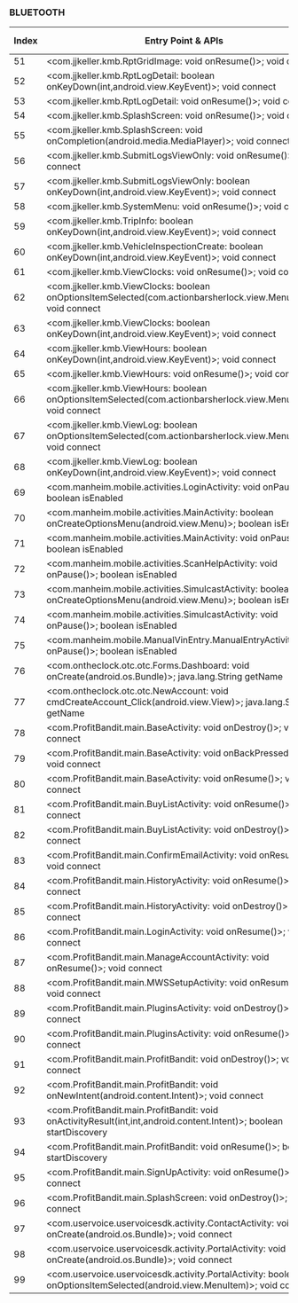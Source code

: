 ### BLUETOOTH
| Index | Entry Point & APIs | Screen shot | Resource id | Label |
| ------------- | ------------- | ------------- |-------------|-------------|
| 51 | <com.jjkeller.kmb.RptGridImage: void onResume()>; void connect | ![](D:\COSMOS\output\py\Play_win8\Business\com.jjkeller.kmb\com.jjkeller.kmb.RptGridImage.png) |  | |
| 52 | <com.jjkeller.kmb.RptLogDetail: boolean onKeyDown(int,android.view.KeyEvent)>; void connect | ![](D:\COSMOS\output\py\Play_win8\Business\com.jjkeller.kmb\com.jjkeller.kmb.RptLogDetail.png) |  | |
| 53 | <com.jjkeller.kmb.RptLogDetail: void onResume()>; void connect | ![](D:\COSMOS\output\py\Play_win8\Business\com.jjkeller.kmb\com.jjkeller.kmb.RptLogDetail.png) |  | |
| 54 | <com.jjkeller.kmb.SplashScreen: void onResume()>; void connect | ![](D:\COSMOS\output\py\Play_win8\Business\com.jjkeller.kmb\com.jjkeller.kmb.SplashScreen.png) |  | |
| 55 | <com.jjkeller.kmb.SplashScreen: void onCompletion(android.media.MediaPlayer)>; void connect | ![](D:\COSMOS\output\py\Play_win8\Business\com.jjkeller.kmb\com.jjkeller.kmb.SplashScreen.png) |  | |
| 56 | <com.jjkeller.kmb.SubmitLogsViewOnly: void onResume()>; void connect | ![](D:\COSMOS\output\py\Play_win8\Business\com.jjkeller.kmb\com.jjkeller.kmb.SubmitLogsViewOnly.png) |  | |
| 57 | <com.jjkeller.kmb.SubmitLogsViewOnly: boolean onKeyDown(int,android.view.KeyEvent)>; void connect | ![](D:\COSMOS\output\py\Play_win8\Business\com.jjkeller.kmb\com.jjkeller.kmb.SubmitLogsViewOnly.png) |  | |
| 58 | <com.jjkeller.kmb.SystemMenu: void onResume()>; void connect | ![](D:\COSMOS\output\py\Play_win8\Business\com.jjkeller.kmb\com.jjkeller.kmb.SystemMenu.png) |  | |
| 59 | <com.jjkeller.kmb.TripInfo: boolean onKeyDown(int,android.view.KeyEvent)>; void connect | ![](D:\COSMOS\output\py\Play_win8\Business\com.jjkeller.kmb\com.jjkeller.kmb.TripInfo.png) |  | |
| 60 | <com.jjkeller.kmb.VehicleInspectionCreate: boolean onKeyDown(int,android.view.KeyEvent)>; void connect | ![](D:\COSMOS\output\py\Play_win8\Business\com.jjkeller.kmb\com.jjkeller.kmb.VehicleInspectionCreate.png) |  | |
| 61 | <com.jjkeller.kmb.ViewClocks: void onResume()>; void connect | ![](D:\COSMOS\output\py\Play_win8\Business\com.jjkeller.kmb\com.jjkeller.kmb.ViewClocks.png) |  | |
| 62 | <com.jjkeller.kmb.ViewClocks: boolean onOptionsItemSelected(com.actionbarsherlock.view.MenuItem)>; void connect | ![](D:\COSMOS\output\py\Play_win8\Business\com.jjkeller.kmb\com.jjkeller.kmb.ViewClocks.png) |  | |
| 63 | <com.jjkeller.kmb.ViewClocks: boolean onKeyDown(int,android.view.KeyEvent)>; void connect | ![](D:\COSMOS\output\py\Play_win8\Business\com.jjkeller.kmb\com.jjkeller.kmb.ViewClocks.png) |  | |
| 64 | <com.jjkeller.kmb.ViewHours: boolean onKeyDown(int,android.view.KeyEvent)>; void connect | ![](D:\COSMOS\output\py\Play_win8\Business\com.jjkeller.kmb\com.jjkeller.kmb.ViewHours.png) |  | |
| 65 | <com.jjkeller.kmb.ViewHours: void onResume()>; void connect | ![](D:\COSMOS\output\py\Play_win8\Business\com.jjkeller.kmb\com.jjkeller.kmb.ViewHours.png) |  | |
| 66 | <com.jjkeller.kmb.ViewHours: boolean onOptionsItemSelected(com.actionbarsherlock.view.MenuItem)>; void connect | ![](D:\COSMOS\output\py\Play_win8\Business\com.jjkeller.kmb\com.jjkeller.kmb.ViewHours.png) |  | |
| 67 | <com.jjkeller.kmb.ViewLog: boolean onOptionsItemSelected(com.actionbarsherlock.view.MenuItem)>; void connect | ![](D:\COSMOS\output\py\Play_win8\Business\com.jjkeller.kmb\com.jjkeller.kmb.ViewLog.png) |  | |
| 68 | <com.jjkeller.kmb.ViewLog: boolean onKeyDown(int,android.view.KeyEvent)>; void connect | ![](D:\COSMOS\output\py\Play_win8\Business\com.jjkeller.kmb\com.jjkeller.kmb.ViewLog.png) |  | |
| 69 | <com.manheim.mobile.activities.LoginActivity: void onPause()>; boolean isEnabled | ![](D:\COSMOS\output\py\Play_win8\Business\com.manheim.mobile\com.manheim.mobile.activities.LoginActivity.png) |  | D |
| 70 | <com.manheim.mobile.activities.MainActivity: boolean onCreateOptionsMenu(android.view.Menu)>; boolean isEnabled | ![](D:\COSMOS\output\py\Play_win8\Business\com.manheim.mobile\com.manheim.mobile.activities.MainActivity.png) |  | D |
| 71 | <com.manheim.mobile.activities.MainActivity: void onPause()>; boolean isEnabled | ![](D:\COSMOS\output\py\Play_win8\Business\com.manheim.mobile\com.manheim.mobile.activities.MainActivity.png) |  | D |
| 72 | <com.manheim.mobile.activities.ScanHelpActivity: void onPause()>; boolean isEnabled | ![](D:\COSMOS\output\py\Play_win8\Business\com.manheim.mobile\com.manheim.mobile.activities.ScanHelpActivity.png) |  | D |
| 73 | <com.manheim.mobile.activities.SimulcastActivity: boolean onCreateOptionsMenu(android.view.Menu)>; boolean isEnabled | ![](D:\COSMOS\output\py\Play_win8\Business\com.manheim.mobile\com.manheim.mobile.activities.SimulcastActivity.png) |  | D |
| 74 | <com.manheim.mobile.activities.SimulcastActivity: void onPause()>; boolean isEnabled | ![](D:\COSMOS\output\py\Play_win8\Business\com.manheim.mobile\com.manheim.mobile.activities.SimulcastActivity.png) |  | D |
| 75 | <com.manheim.mobile.ManualVinEntry.ManualEntryActivity: void onPause()>; boolean isEnabled | ![](D:\COSMOS\output\py\Play_win8\Business\com.manheim.mobile\com.manheim.mobile.ManualVinEntry.ManualEntryActivity.png) |  | D |
| 76 | <com.ontheclock.otc.otc.Forms.Dashboard: void onCreate(android.os.Bundle)>; java.lang.String getName | ![](D:\COSMOS\output\py\Play_win8\Business\com.ontheclock.otc.otc\com.ontheclock.otc.otc.Forms.Dashboard.png) |  | |
| 77 | <com.ontheclock.otc.otc.NewAccount: void cmdCreateAccount_Click(android.view.View)>; java.lang.String getName | ![](D:\COSMOS\output\py\Play_win8\Business\com.ontheclock.otc.otc\com.ontheclock.otc.otc.NewAccount.png) |  | F |
| 78 | <com.ProfitBandit.main.BaseActivity: void onDestroy()>; void connect | ![](D:\COSMOS\output\py\Play_win8\Business\com.ProfitBandit\com.ProfitBandit.main.BaseActivity.png) |  | D |
| 79 | <com.ProfitBandit.main.BaseActivity: void onBackPressed()>; void connect | ![](D:\COSMOS\output\py\Play_win8\Business\com.ProfitBandit\com.ProfitBandit.main.BaseActivity.png) |  | D |
| 80 | <com.ProfitBandit.main.BaseActivity: void onResume()>; void connect | ![](D:\COSMOS\output\py\Play_win8\Business\com.ProfitBandit\com.ProfitBandit.main.BaseActivity.png) |  | D |
| 81 | <com.ProfitBandit.main.BuyListActivity: void onResume()>; void connect | ![](D:\COSMOS\output\py\Play_win8\Business\com.ProfitBandit\com.ProfitBandit.main.BuyListActivity.png) |  | D |
| 82 | <com.ProfitBandit.main.BuyListActivity: void onDestroy()>; void connect | ![](D:\COSMOS\output\py\Play_win8\Business\com.ProfitBandit\com.ProfitBandit.main.BuyListActivity.png) |  | D |
| 83 | <com.ProfitBandit.main.ConfirmEmailActivity: void onResume()>; void connect | ![](D:\COSMOS\output\py\Play_win8\Business\com.ProfitBandit\com.ProfitBandit.main.ConfirmEmailActivity.png) |  | F |
| 84 | <com.ProfitBandit.main.HistoryActivity: void onResume()>; void connect | ![](D:\COSMOS\output\py\Play_win8\Business\com.ProfitBandit\com.ProfitBandit.main.HistoryActivity.png) |  | D |
| 85 | <com.ProfitBandit.main.HistoryActivity: void onDestroy()>; void connect | ![](D:\COSMOS\output\py\Play_win8\Business\com.ProfitBandit\com.ProfitBandit.main.HistoryActivity.png) |  | D |
| 86 | <com.ProfitBandit.main.LoginActivity: void onResume()>; void connect | ![](D:\COSMOS\output\py\Play_win8\Business\com.ProfitBandit\com.ProfitBandit.main.LoginActivity.png) |  | F |
| 87 | <com.ProfitBandit.main.ManageAccountActivity: void onResume()>; void connect | ![](D:\COSMOS\output\py\Play_win8\Business\com.ProfitBandit\com.ProfitBandit.main.ManageAccountActivity.png) |  | D |
| 88 | <com.ProfitBandit.main.MWSSetupActivity: void onResume()>; void connect | ![](D:\COSMOS\output\py\Play_win8\Business\com.ProfitBandit\com.ProfitBandit.main.MWSSetupActivity.png) |  | F |
| 89 | <com.ProfitBandit.main.PluginsActivity: void onDestroy()>; void connect | ![](D:\COSMOS\output\py\Play_win8\Business\com.ProfitBandit\com.ProfitBandit.main.PluginsActivity.png) |  | |
| 90 | <com.ProfitBandit.main.PluginsActivity: void onResume()>; void connect | ![](D:\COSMOS\output\py\Play_win8\Business\com.ProfitBandit\com.ProfitBandit.main.PluginsActivity.png) |  | |
| 91 | <com.ProfitBandit.main.ProfitBandit: void onDestroy()>; void connect | ![](D:\COSMOS\output\py\Play_win8\Business\com.ProfitBandit\com.ProfitBandit.main.ProfitBandit.png) |  | D |
| 92 | <com.ProfitBandit.main.ProfitBandit: void onNewIntent(android.content.Intent)>; void connect | ![](D:\COSMOS\output\py\Play_win8\Business\com.ProfitBandit\com.ProfitBandit.main.ProfitBandit.png) |  | D |
| 93 | <com.ProfitBandit.main.ProfitBandit: void onActivityResult(int,int,android.content.Intent)>; boolean startDiscovery | ![](D:\COSMOS\output\py\Play_win8\Business\com.ProfitBandit\com.ProfitBandit.main.ProfitBandit.png) |  | D |
| 94 | <com.ProfitBandit.main.ProfitBandit: void onResume()>; boolean startDiscovery | ![](D:\COSMOS\output\py\Play_win8\Business\com.ProfitBandit\com.ProfitBandit.main.ProfitBandit.png) |  | D |
| 95 | <com.ProfitBandit.main.SignUpActivity: void onResume()>; void connect | ![](D:\COSMOS\output\py\Play_win8\Business\com.ProfitBandit\com.ProfitBandit.main.SignUpActivity.png) |  | F |
| 96 | <com.ProfitBandit.main.SplashScreen: void onDestroy()>; void connect | ![](D:\COSMOS\output\py\Play_win8\Business\com.ProfitBandit\com.ProfitBandit.main.SplashScreen.png) |  | |
| 97 | <com.uservoice.uservoicesdk.activity.ContactActivity: void onCreate(android.os.Bundle)>; void connect | ![](D:\COSMOS\output\py\Play_win8\Business\com.ProfitBandit\com.uservoice.uservoicesdk.activity.ContactActivity.png) |  | F |
| 98 | <com.uservoice.uservoicesdk.activity.PortalActivity: void onCreate(android.os.Bundle)>; void connect | ![](D:\COSMOS\output\py\Play_win8\Business\com.ProfitBandit\com.uservoice.uservoicesdk.activity.PortalActivity.png) |  | F |
| 99 | <com.uservoice.uservoicesdk.activity.PortalActivity: boolean onOptionsItemSelected(android.view.MenuItem)>; void connect | ![](D:\COSMOS\output\py\Play_win8\Business\com.ProfitBandit\com.uservoice.uservoicesdk.activity.PortalActivity.png) |  | F |

